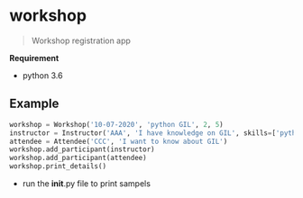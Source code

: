 # workshop
 > Workshop registration app
 
**Requirement**
- python 3.6

## Example
```python
workshop = Workshop('10-07-2020', 'python GIL', 2, 5)
instructor = Instructor('AAA', 'I have knowledge on GIL', skills=['python'])
attendee = Attendee('CCC', 'I want to know about GIL')
workshop.add_participant(instructor)
workshop.add_participant(attendee)
workshop.print_details()
```

- run the __init__.py file to print sampels
